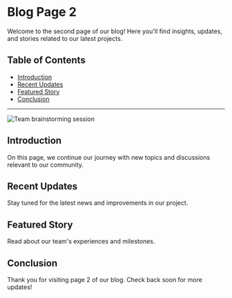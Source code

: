# Blog Page 2

Welcome to the second page of our blog! Here you'll find insights, updates, and stories related to our latest projects.

## Table of Contents

- [Introduction](#introduction)
- [Recent Updates](#recent-updates)
- [Featured Story](#featured-story)
- [Conclusion](#conclusion)

---

![Team brainstorming session](https://images.unsplash.com/photo-1515378791036-0648a3ef77b2)

## Introduction

On this page, we continue our journey with new topics and discussions relevant to our community.

## Recent Updates

Stay tuned for the latest news and improvements in our project.

## Featured Story

Read about our team's experiences and milestones.

## Conclusion

Thank you for visiting page 2 of our blog. Check back soon for more updates!
